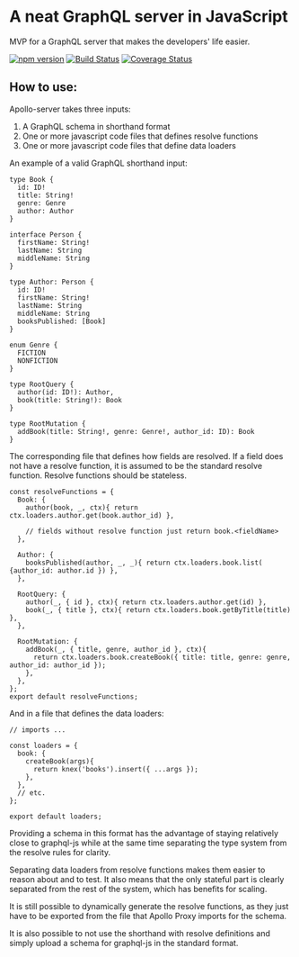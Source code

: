 # A neat GraphQL server in JavaScript

MVP for a GraphQL server that makes the developers' life easier.

[![npm version](https://badge.fury.io/js/graphql-tools.svg)](https://badge.fury.io/js/graphql-tools)
[![Build Status](https://travis-ci.org/apollostack/graphql-tools.svg?branch=master)](https://travis-ci.org/apollostack/graphql-tools)
[![Coverage Status](https://coveralls.io/repos/github/apollostack/graphql-tools/badge.svg?branch=master)](https://coveralls.io/github/apollostack/graphql-tools?branch=master)

## How to use:

Apollo-server takes three inputs:

1. A GraphQL schema in shorthand format
1. One or more javascript code files that defines resolve functions
1. One or more javascript code files that define data loaders

An example of a valid GraphQL shorthand input:
```
type Book {
  id: ID!
  title: String!
  genre: Genre
  author: Author
}

interface Person {
  firstName: String!
  lastName: String
  middleName: String
}

type Author: Person {
  id: ID!
  firstName: String!
  lastName: String
  middleName: String
  booksPublished: [Book]
}

enum Genre {
  FICTION
  NONFICTION
}

type RootQuery {
  author(id: ID!): Author,
  book(title: String!): Book
}

type RootMutation {
  addBook(title: String!, genre: Genre!, author_id: ID): Book
}
```

The corresponding file that defines how fields are resolved. If a field does not
have a resolve function, it is assumed to be the standard resolve function.
Resolve functions should be stateless.
```
const resolveFunctions = {
  Book: {
    author(book, _, ctx){ return ctx.loaders.author.get(book.author_id) },

    // fields without resolve function just return book.<fieldName>
  },

  Author: {
    booksPublished(author, _, _){ return ctx.loaders.book.list( {author_id: author.id }) },
  },

  RootQuery: {
    author(_, { id }, ctx){ return ctx.loaders.author.get(id) },
    book(_, { title }, ctx){ return ctx.loaders.book.getByTitle(title) },
  },

  RootMutation: {
    addBook(_, { title, genre, author_id }, ctx){
      return ctx.loaders.book.createBook({ title: title, genre: genre, author_id: author_id });
    },
  },
};
export default resolveFunctions;
```

And in a file that defines the data loaders:
```
// imports ...

const loaders = {
  book: {
    createBook(args){
      return knex('books').insert({ ...args });
    },
  },
  // etc.
};

export default loaders;
```


Providing a schema in this format has the advantage of staying relatively close
to graphql-js while at the same time separating the type system from the
resolve rules for clarity.

Separating data loaders from resolve functions makes them easier to reason about and to test. It
also means that the only stateful part is clearly separated from the rest of the system, which
has benefits for scaling.

It is still possible to dynamically generate the resolve functions, as they just
have to be exported from the file that Apollo Proxy imports for the schema.


It is also possible to not use the shorthand with resolve definitions and simply
upload a schema for graphql-js in the standard format.
